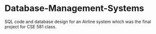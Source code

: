 # Database-Management-Systems
SQL code and database design for an Airline system which was the final project for CSE 581 class. 
